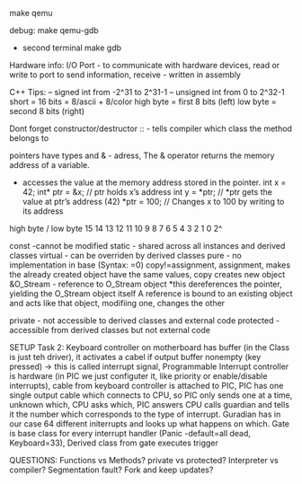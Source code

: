 make qemu

debug:
make qemu-gdb
+ second terminal make gdb

Hardware info:
I/O Port - to communicate with hardware devices, read or write to port to send information, receive - written in assembly


C++ Tips:
– signed int from -2^31 to 2^31-1
– unsigned int from 0 to 2^32-1
short = 16 bits = 8/ascii + 8/color
high byte = first 8 bits  (left)
low byte = second 8 bits  (right)

Dont forget constructor/destructor 
:: - tells compiler which class the method belongs to

pointers have types and & - adress, 
The & operator returns the memory address of a variable.
* accesses the value at the memory address stored in the pointer.
int x = 42;
int* ptr = &x; // ptr holds x’s address
int y = *ptr;  // *ptr gets the value at ptr’s address (42)
*ptr = 100;    // Changes x to 100 by writing to its address

high byte               /        low byte
15 14 13 12 11 10  9  8  7  6  5  4  3  2  1  0
2^

const -cannot be modified
static - shared across all instances and derived classes
virtual - can be overriden by derived classes
pure - no implementation in base (Syntax: =0)
copy!=assignment, assignment, makes the already created object have the same values, copy creates new object
&O_Stream - reference to O_Stream object
*this dereferences the pointer, yielding the O_Stream object itself
A reference is bound to an existing object and acts like that object, modifiing one, changes the other

private - not accessible to derived classes and external code
protected - accessible from derived classes but not external code

SETUP Task 2:
Keyboard controller on motherboard has buffer (in the Class is just teh driver), it activates a cabel if output buffer nonempty (key pressed) -> this is called interrupt signal, 
Programmable Interrupt controller is hardware (in PIC we just configuter it, like priority or enable/disable interrupts), cable from keyboard controller is attached to PIC, PIC has one single output cable which connects to CPU, so PIC only sends one at a time, unknown which, CPU asks which, PIC answers
CPU calls guardian and tells it the number which corresponds to the type of interrupt.
Guradian has in our case 64 different initerrupts and looks up what happens on which. 
Gate is base class for every interrupt handler (Panic -default=all dead, Keyboard=33), Derived class from gate executes trigger

QUESTIONS:
Functions vs Methods?
private vs protected?
Interpreter vs compiler?
Segmentation fault?
Fork and keep updates?